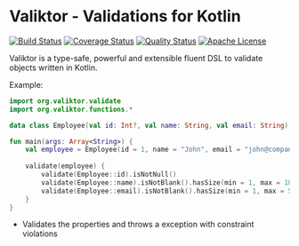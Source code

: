 # Valiktor - Validations for Kotlin

[![Build Status](https://travis-ci.org/valiktor/valiktor.svg?branch=master)](https://travis-ci.org/valiktor/valiktor)
[![Coverage Status](https://codecov.io/gh/valiktor/valiktor/branch/master/graph/badge.svg)](https://codecov.io/gh/valiktor/valiktor)
[![Quality Status](https://api.codacy.com/project/badge/Grade/1826622893374838856952b9c013793a)](https://www.codacy.com/app/rodolphocouto/valiktor?utm_source=github.com&amp;utm_medium=referral&amp;utm_content=valiktor/valiktor&amp;utm_campaign=Badge_Grade)
[![Apache License](https://img.shields.io/badge/license-Apache%20License%202.0-blue.svg)](LICENSE)

Valiktor is a type-safe, powerful and extensible fluent DSL to validate objects written in Kotlin.

Example:

```kotlin
import org.valiktor.validate
import org.valiktor.functions.*

data class Employee(val id: Int?, val name: String, val email: String)

fun main(args: Array<String>) {
    val employee = Employee(id = 1, name = "John", email = "john@company.com")
    
    validate(employee) {
        validate(Employee::id).isNotNull()
        validate(Employee::name).isNotBlank().hasSize(min = 1, max = 100)
        validate(Employee::email).isNotBlank().hasSize(min = 1, max = 50).isEmail()
    }
}
```

* Validates the properties and throws a exception with constraint violations